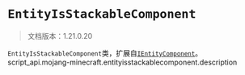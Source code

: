 # `EntityIsStackableComponent`

> 文档版本：1.21.0.20

`EntityIsStackableComponent`类，扩展自[`IEntityComponent`](./ientitycomponent.md)。script_api.mojang-minecraft.entityisstackablecomponent.description

